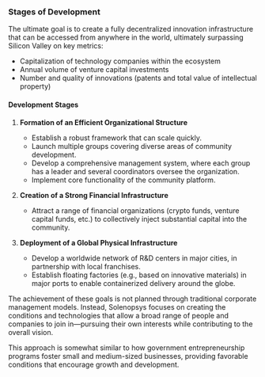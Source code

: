 ### Stages of Development

The ultimate goal is to create a fully decentralized innovation infrastructure that can be accessed from anywhere in the world, ultimately surpassing Silicon Valley on key metrics:

- Capitalization of technology companies within the ecosystem  
- Annual volume of venture capital investments  
- Number and quality of innovations (patents and total value of intellectual property)  


#### Development Stages

1. **Formation of an Efficient Organizational Structure**  
   - Establish a robust framework that can scale quickly.  
   - Launch multiple groups covering diverse areas of community development.  
   - Develop a comprehensive management system, where each group has a leader and several coordinators oversee the organization.  
   - Implement core functionality of the community platform.

2. **Creation of a Strong Financial Infrastructure**  
   - Attract a range of financial organizations (crypto funds, venture capital funds, etc.) to collectively inject substantial capital into the community.  

3. **Deployment of a Global Physical Infrastructure**  
   - Develop a worldwide network of R&D centers in major cities, in partnership with local franchises.  
   - Establish floating factories (e.g., based on innovative materials) in major ports to enable containerized delivery around the globe.  


The achievement of these goals is not planned through traditional corporate management models. Instead, Solenopsys focuses on creating the conditions and technologies that allow a broad range of people and companies to join in—pursuing their own interests while contributing to the overall vision.

This approach is somewhat similar to how government entrepreneurship programs foster small and medium-sized businesses, providing favorable conditions that encourage growth and development.